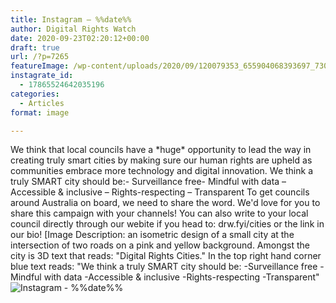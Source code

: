 ```yaml
---
title: Instagram – %%date%%
author: Digital Rights Watch
date: 2020-09-23T02:20:12+00:00
draft: true
url: /?p=7265
featureImage: /wp-content/uploads/2020/09/120079353_655904068393697_7307219773695351136_n.jpg
instagrate_id:
  - 17865524642035196
categories:
  - Articles
format: image

---
```

We think that local councils have a \*huge\* opportunity to lead the way in creating truly smart cities by making sure our human rights are upheld as communities embrace more technology and digital innovation. We think a truly SMART city should be:- Surveillance free- Mindful with data &#8211; Accessible & inclusive &#8211; Rights-respecting &#8211; Transparent To get councils around Australia on board, we need to share the word. We'd love for you to share this campaign with your channels! You can also write to your local council directly through our webite if you head to: drw.fyi/cities or the link in our bio! [Image Description: an isometric design of a small city at the intersection of two roads on a pink and yellow background. Amongst the city is 3D text that reads: "Digital Rights Cities." In the top right hand corner blue text reads: "We think a truly SMART city should be: -Surveillance free -Mindful with data -Accessible & inclusive -Rights-respecting -Transparent"
<img decoding="async" src="/wp-content/uploads/2020/09/120079353_655904068393697_7307219773695351136_n.jpg" alt="Instagram - %%date%%" />
